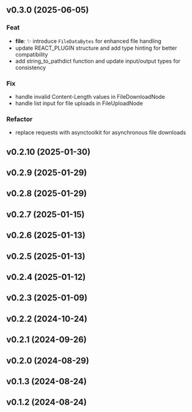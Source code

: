 ## v0.3.0 (2025-06-05)

### Feat

- **file**: ✨ introduce `FileDataBytes` for enhanced file handling
- update REACT_PLUGIN structure and add type hinting for better compatibility
- add string_to_pathdict function and update input/output types for consistency

### Fix

- handle invalid Content-Length values in FileDownloadNode
- handle list input for file uploads in FileUploadNode

### Refactor

- replace requests with asynctoolkit for asynchronous file downloads

## v0.2.10 (2025-01-30)

## v0.2.9 (2025-01-29)

## v0.2.8 (2025-01-29)

## v0.2.7 (2025-01-15)

## v0.2.6 (2025-01-13)

## v0.2.5 (2025-01-13)

## v0.2.4 (2025-01-12)

## v0.2.3 (2025-01-09)

## v0.2.2 (2024-10-24)

## v0.2.1 (2024-09-26)

## v0.2.0 (2024-08-29)

## v0.1.3 (2024-08-24)

## v0.1.2 (2024-08-24)
